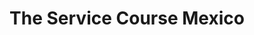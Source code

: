 ---
title: "The Service Course Mexico"
url: /mexico-city/the-service-course-mexico/
shop: Fahrrad
---